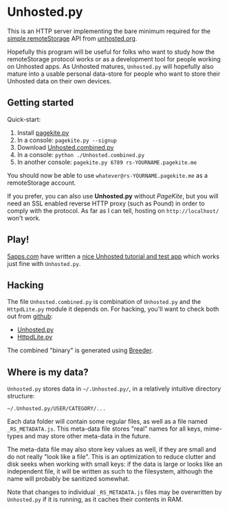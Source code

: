 # Unhosted.py #

This is an HTTP server implementing the bare minimum required for the
[simple remoteStorage](http://www.w3.org/community/rww/wiki/Read-write-web-00#simple)
API from [unhosted.org](http://unhosted.org/).

Hopefully this program will be useful for folks who want to study how
the remoteStorage protocol works or as a development tool for people
working on Unhosted apps.  As Unhosted matures, `Unhosted.py` will
hopefully also mature into a usable personal data-store for people who
want to store their Unhosted data on their own devices.


## Getting started ##

Quick-start:

   1. Install [pagekite.py](https://pagekite.net/downloads/)
   2. In a console: `pagekite.py --signup`
   3. Download [Unhosted.combined.py](https://raw.github.com/pagekite/plugins-pyUnhosted/master/bin/Unhosted.combined.py)
   4. In a console: `python ./Unhosted.combined.py`
   5. In another console: `pagekite.py 6789 rs-YOURNAME.pagekite.me`

You should now be able to use `whatever@rs-YOURNAME.pagekite.me` as a
remoteStorage account.

If you prefer, you can also use **Unhosted.py** without *PageKite*, but you
will need an SSL enabled reverse HTTP proxy (such as Pound) in order to comply
with the protocol.  As far as I can tell, hosting on `http://localhost/`
won't work.


## Play! ##

[5apps.com](http://5apps.com/) have written a [nice Unhosted tutorial
and test app](http://tutorial.unhosted.5apps.com/) which works just fine
with `Unhosted.py`.


## Hacking ##

The file `Unhosted.combined.py` is combination of `Unhosted.py` and the
`HttpdLite.py` module it depends on.  For hacking, you'll want to check
both out from [github](https://github.com/):

   * [Unhosted.py](https://github.com/pagekite/plugins-pyUnhosted)
   * [HttpdLite.py](https://github.com/pagekite/plugins-pyHttpdLite)

The combined "binary" is generated using
[Breeder](https://github.com/pagekite/PyBreeder).


## Where is my data? ##

`Unhosted.py` stores data in `~/.Unhosted.py/`, in a relatively intuitive
directory structure:

    ~/.Unhosted.py/USER/CATEGORY/...

Each data folder will contain some regular files, as well as a file named
`_RS_METADATA.js`.  This meta-data file stores "real" names for all keys,
mime-types and may store other meta-data in the future.

The meta-data file may also store key values as well, if they are small
and do not really "look like a file".  This is an optimization to reduce
clutter and disk seeks when working with small keys: if the data is large
or looks like an independent file, it will be written as such to the
filesystem, although the name will probably be sanitized somewhat.

Note that changes to individual `_RS_METADATA.js` files may be overwritten
by `Unhosted.py` if it is running, as it caches their contents in RAM.

